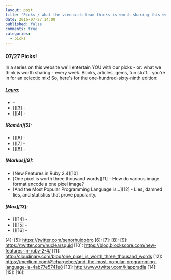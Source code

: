 ```yaml
---
layout: post
title: "Picks / what the vienna.rb team thinks is worth sharing this week"
date: 2016-07-27 14:00
published: false
comments: true
categories:
  - picks
---
```


### 07/27 Picks!

In a series on this website we'll entertain YOU with our picks - or: what we think is worth sharing - every week.
Books, articles, gems, fun stuff... you're in for an eclectic mix! So, here's for the one-hundred-sixty-ninth edition:

##### [Laura][1]:
- [][2] - 
- [][3] - 
- [][4] - 

##### [Ramón][5]:
- [][6] - 
- [][7] - 
- [][8] - 

##### [Markus][9]:
- [New Features in Ruby 2.4][10]
- [One pixel is worth three thousand words][11] - How do various image format encode a one pixel image?
- [And the Most Popular Programming Language is…][12] - Lies, damned lies, and statistics that prove popularity.

##### [Max][13]:
- [][14] - 
- [][15] - 
- [][16] - 

[1]: http://www.twitter.com/alicetragedy
[2]: 
[3]: 
[4]: 
[5]: https://twitter.com/senorhuidobro
[6]:
[7]:
[8]:
[9]: https://twitter.com/nuclearsquid
[10]: https://blog.blockscore.com/new-features-in-ruby-2-4/
[11]: http://cloudinary.com/blog/one_pixel_is_worth_three_thousand_words
[12]: https://medium.com/@chargebee/and-the-most-popular-programming-language-is-4ab77e5741e8
[13]: http://www.twitter.com/klappradla
[14]: 
[15]: 
[16]: 


